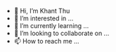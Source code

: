 - 👋 Hi, I’m Khant Thu
- 👀 I’m interested in ...
- 🌱 I’m currently learning ...
- 💞️ I’m looking to collaborate on ...
- 📫 How to reach me ...

<!---
HaeltiasKhant/HaeltiasKhant is a ✨ special ✨ repository because its `README.md` (this file) appears on your GitHub profile.
You can click the Preview link to take a look at your changes.
--->
<style>
  .lineBreak {
    width: 500px;
    height: 5px;
    background-color: #fff;
  }
</style>

<div style="lineBreak"></div>
